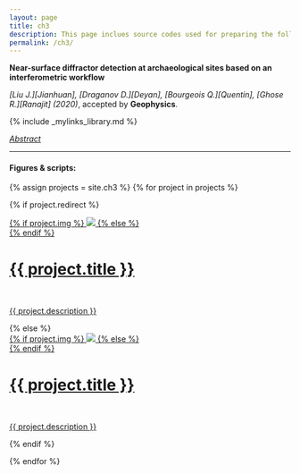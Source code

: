 ```yaml
---
layout: page
title: ch3
description: This page inclues source codes used for preparing the following paper.
permalink: /ch3/
---
```


**Near-surface diffractor detection at archaeological sites based on an interferometric workflow**

_[Liu J.][Jianhuan], [Draganov D.][Deyan], [Bourgeois Q.][Quentin], [Ghose R.][Ranajit] (2020)_, accepted by **Geophysics**.

{% include _mylinks_library.md %}

<script type="text/javascript">
 function showhide(id) {
    var e = document.getElementById(id);
    e.style.display = (e.style.display == 'block') ? 'none' : 'block';
 }
</script>

 <i class="fa fa-sticky-note" aria-hidden="true"></i> <a href="javascript:showhide('article03')">_Abstract_</a>

  <div id="article03" style="display:none;">
  <p>  <div style="font-size:0.85em; text-align: justify;"> Detecting small-size objects is a primary challenge at archaeological sites due to the high degree of heterogeneity present in the near surface. Although high-resolution reflection seismic imaging often delivers the target resolution of the subsurface in different near-surface settings, the standard processing for obtaining an image of the subsurface is not suitable to map local diffractors. This happens because shallow seismic-reflection data are often dominated by strong surface waves which might cover weaker diffractions, and because traditional common-midpoint moveout corrections are only optimal for reflection events. Here, we propose an approach for imaging subsurface objects using masked diffractions. These masked diffractions are firstly revealed by a combination of seismic interferometry and nonstationary adaptive subtraction, and then further enhanced through crosscoherence-based super-virtual interferometry. A diffraction image is then computed by a spatial summation of the revealed diffractions. We use phase-weighted stack to enhance the coherent summation of weak diffraction signals. Using synthetic data, we show that our scheme is robust in locating diffractors from data dominated by strong Love waves. We test our method on field data acquired at an archaeological site. The resulting distribution of shallow diffractors agrees with the location of anomalous objects identified in the $V_S$ model obtained by elastic SH/Love full-waveform inversion using the same field data. The anomalous objects correspond to the position of a suspected burial, also detected in an independent magnetic survey and corings.</div> </p>
  </div>

---
#### Figures & scripts:

{% assign projects = site.ch3 %}
{% for project in projects  %}

{% if project.redirect %}
<div class="project">
    <div class="thumbnail">
        <a href="{{ project.redirect }}">
        {% if project.img %}
        <img class="thumbnail" src="{{ project.img | prepend: site.baseurl | prepend: site.url }}"/>
        {% else %}
        <div class="thumbnail blankbox"></div>
        {% endif %}    
        <span>
            <h1>{{ project.title }}</h1>
            <br/>
            <p>{{ project.description }}</p>
        </span>
        </a>
    </div>
</div>
{% else %}

<div class="project ">
    <div class="thumbnail">
        <a target="_blank" href="{{ project.url | prepend: site.baseurl | prepend: site.url }}">
        {% if project.img %}
        <img class="thumbnail" src="{{ project.img | prepend: site.baseurl | prepend: site.url }}"/>
        {% else %}
        <div class="thumbnail blankbox"></div>
        {% endif %}    
        <span>
            <h1>{{ project.title }}</h1>
            <br/>
            <p>{{ project.description }}</p>
        </span>
        </a>
    </div>
</div>

{% endif %}

{% endfor %}
